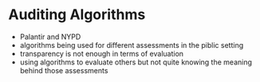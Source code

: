 # Auditing Algorithms

- Palantir and NYPD
- algorithms being used for different assessments in the piblic setting
- transparency is not enough in terms of evaluation
- using algorithms to evaluate others but not quite knowing the meaning behind those assessments 